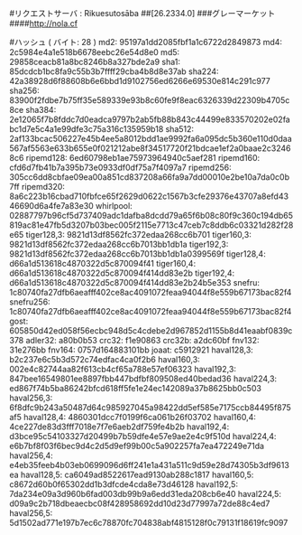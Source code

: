 #リクエストサーバ : Rikuesutosāba
##[26.2334.0]
###グレーマーケット
####http://nola.cf

#ハッシュ ( バイト: 28 )
md2: 95197a1dd2085fbf1a1c6722d2849873
md4: 2c5984e4a1e518b6678eebc26e54d8e0
md5: 29858ceacb81a8bc8246b8a327bde2a9
sha1: 85dcdcb1bc8fa9c55b3b7ffff29cba4b8d8e37ab
sha224: 42a38928d6f88608b6e6bbd1d9102756ed6266e69530e814c291c977
sha256: 83900f2fdbe7b75ff35e589339e93b8c60fe9f8eac6326339d22309b4705c8ce
sha384: 2e12065f7b8fddc7d0eadca9797b2ab5fb88b843c44499e833570202e02fabc1d7e5c4a1e99dfe3c75a316c135959b18
sha512: 2af133bcac506227e45b4ee5a8012bdd1ae9992fa6a095dc5b360e110d0daa567af5563e633b655e0f021212abe8f34517720f21bdcae1ef2a0baae2c32468c6
ripemd128: 6ed60798eb1ae75973964940c5aef281
ripemd160: cfd6d7fb41b7a395b73e0933df0df75a7f4097a7
ripemd256: 305cc6dd8cbfae09ea00a851cd837208a66fa9a7dd00010e2be10a7da0c0b7ff
ripemd320: 8a6c223b16cbad710fbfce65f2629d0622c1567b3cfe29376e43707a8efd4346690d6a4fe7a83e30
whirlpool: 02887797b96cf5d737409adc1dafba8dcdd79a65f6b08c80f9c360c194db65819ac81e47fb5d3207b03bec005f2115e7713c47ceb7c8ddb6c03321d282f28e65
tiger128,3: 9821d13df8562fc372edaa268cc6b701
tiger160,3: 9821d13df8562fc372edaa268cc6b7013bb1db1a
tiger192,3: 9821d13df8562fc372edaa268cc6b7013bb1db1a0399569f
tiger128,4: d66a1d513618c4870322d5c870094f41
tiger160,4: d66a1d513618c4870322d5c870094f414dd83e2b
tiger192,4: d66a1d513618c4870322d5c870094f414dd83e2b24b5e353
snefru: 1c80740fa27dfb6aeafff402ce8ac4091072feaa94044f8e559b67173bac82f4
snefru256: 1c80740fa27dfb6aeafff402ce8ac4091072feaa94044f8e559b67173bac82f4
gost: 605850d42ed058f56ecbc948d5c4cdebe2d967852d1155b8d41eaabf0839c378
adler32: a80b0b53
crc32: f1e90863
crc32b: a2dc60bf
fnv132: 31e276bb
fnv164: 0757d164883101bb
joaat: c5912921
haval128,3: b2c237e6c5b3d572c74edfac4ca0f2b6
haval160,3: 002e4c82744aa82f613cb4cf65a788e57ef06323
haval192,3: 847bee16549801ee8897fbb447bdfbf809508ed40bedad36
haval224,3: ed867f74b5ba86242bfcd618ff5fe1e24ec142089a37b8625bb0c503
haval256,3: 6f8dfc9b243a50487d64c985927045a98422dd5ef585e7175ccb84495f875af5
haval128,4: 4860301dcc7f0199f6ca061b26f03702
haval160,4: 4ce227de83d3fff7018e7f7e6aeb2df759fe4b2b
haval192,4: d3bce95c54103327d20499b7b59dfe4e57e9ae2e4c9f510d
haval224,4: e6b7bf8f03f6bec9d4c2d5d9ef99b00c5a902257fa7ea472249e71da
haval256,4: e4eb35feeb4b03eb0699096d6ff241e1a431a511c9d59e28d74305b3df9613ea
haval128,5: ca6049ad8522617ead9130ab288c1817
haval160,5: c8672d60b0f65302dd1b3dfcde4cda8e73d46128
haval192,5: 7da234e09a3d960b6fad003db99b9a6edd31eda208cb6e40
haval224,5: d09a9c2b718dbeaecbc08f428958692dd10d23d77997a72de88c4ed7
haval256,5: 5d1502ad771e197b7ec6c78870fc704838abf4815128f0c79131f18619fc9097

